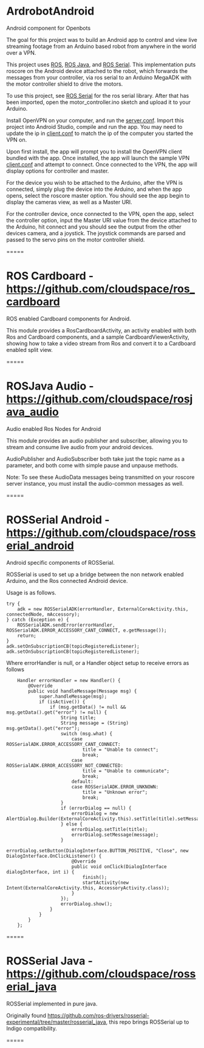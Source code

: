 # ArdrobotAndroid
Android component for Openbots

The goal for this project was to build an Android app to control and view live streaming footage from an Arduino based robot from anywhere in the world over a VPN.

This project uses [ROS](http://www.ros.org/about-ros/), [ROS Java](https://github.com/rosjava/rosjava_core), and [ROS Serial](https://github.com/cloudspace/rosserial_arduino).
This implementation puts roscore on the Android device attached to the robot, which forwards the messages from your controller, via ros serial to an Arduino MegaADK with the motor controller shield to drive the motors.

To use this project, see [ROS Serial](https://github.com/cloudspace/rosserial_arduino) for the ros serial library. 
After that has been imported, open the motor_controller.ino sketch and upload it to your Arduino.

Install OpenVPN on your computer, and run the [server.conf](Resources/VPN/server.conf). 
Import this project into Android Studio, compile and run the app. You may need to update the ip in [client.conf](app/src/main/res/raw/client.conf) to match the ip of the computer you started the VPN on.

Upon first install, the app will prompt you to install the OpenVPN client bundled with the app. 
Once installed, the app will launch the sample VPN [client.conf](app/src/main/res/raw/client.conf) and attempt to connect. Once connected to the VPN, the app will display options for controller and master. 

For the device you wish to be attached to the Arduino, after the VPN is connected, simply plug the device into the Arduino, and when the app opens, select the roscore master option. You should see the app begin to display the cameras view, as well as a Master URI.


For the controller device, once connected to the VPN, open the app, select the controller option, input the Master URI value from the device attached to the Arduino, hit connect and you should see the output from the other devices camera, and a joystick. The joystick commands are parsed and passed to the servo pins on the motor controller shield.

=====
# ROS Cardboard - https://github.com/cloudspace/ros_cardboard
ROS enabled Cardboard components for Android.

This module provides a RosCardboardActivity, an activity enabled with both Ros and Cardboard components, and a sample CardboardViewerActivity, showing how to take a video stream from Ros and convert it to a Cardboard enabled split view.

=====
# ROSJava Audio - https://github.com/cloudspace/rosjava_audio

Audio enabled Ros Nodes for Android

This module provides an audio publisher and subscriber, allowing you to stream and consume live audio from your android devices.

AudioPublisher and AudioSubscriber both take just the topic name as a parameter, and both come with simple pause and unpause methods.

Note: To see these AudioData messages being transmitted on your roscore server instance, you must install the audio-common messages as well.

=====

# ROSSerial Android - https://github.com/cloudspace/rosserial_android
Android specific components of ROSSerial.

ROSSerial is used to set up a bridge between the non network enabled Arduino, and the Ros connected Android device.

Usage is as follows.
```
try {
    adk = new ROSSerialADK(errorHandler, ExternalCoreActivity.this, connectedNode, mAccessory);
} catch (Exception e) {
    ROSSerialADK.sendError(errorHandler, ROSSerialADK.ERROR_ACCESSORY_CANT_CONNECT, e.getMessage());
    return;
}
adk.setOnSubscriptionCB(topicRegisteredListener);
adk.setOnSubscriptionCB(topicRegisteredListener);
```

Where errorHandler is null, or a Handler object setup to receive errors as follows
```
    Handler errorHandler = new Handler() {
        @Override
        public void handleMessage(Message msg) {
            super.handleMessage(msg);
            if (isActive()) {
                if (msg.getData() != null && msg.getData().get("error") != null) {
                    String title;
                    String message = (String) msg.getData().get("error");
                    switch (msg.what) {
                        case ROSSerialADK.ERROR_ACCESSORY_CANT_CONNECT:
                            title = "Unable to connect";
                            break;
                        case ROSSerialADK.ERROR_ACCESSORY_NOT_CONNECTED:
                            title = "Unable to communicate";
                            break;
                        default:
                        case ROSSerialADK.ERROR_UNKNOWN:
                            title = "Unknown error";
                            break;
                    }
                    if (errorDialog == null) {
                        errorDialog = new AlertDialog.Builder(ExternalCoreActivity.this).setTitle(title).setMessage(message).create();
                    } else {
                        errorDialog.setTitle(title);
                        errorDialog.setMessage(message);
                    }
                    errorDialog.setButton(DialogInterface.BUTTON_POSITIVE, "Close", new DialogInterface.OnClickListener() {
                        @Override
                        public void onClick(DialogInterface dialogInterface, int i) {
                            finish();
                            startActivity(new Intent(ExternalCoreActivity.this, AccessoryActivity.class));
                        }
                    });
                    errorDialog.show();
                }
            }
        }
    };
```

=====

# ROSSerial Java - https://github.com/cloudspace/rosserial_java
ROSSerial implemented in pure java.

Originally found https://github.com/ros-drivers/rosserial-experimental/tree/master/rosserial_java, this repo brings ROSSerial up to Indigo compatibility.

=====

